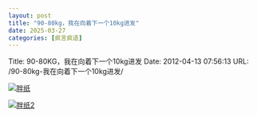 ```yaml
---
layout: post
title: "90-80kg，我在向着下一个10kg进发"
date: 2025-03-27
categories: [疯言疯语]
---
```


Title: 90-80KG，我在向着下一个10kg进发
Date: 2012-04-13 07:56:13
URL: /90-80kg-我在向着下一个10kg进发/

[![胖纸](http://weimaoblog.qiniudn.com/oldblog/2012/04/thumb.jpg )](http://img.weimao.me/2019-05-21-033749.jpg)

[![胖纸2](http://weimaoblog.qiniudn.com/oldblog/2012/04/2_thumb.jpg )](http://img.weimao.me/2019-05-21-033751.jpg)